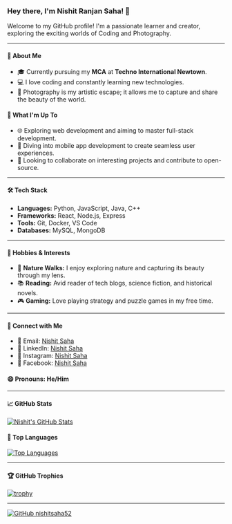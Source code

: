 ### Hey there, I'm Nishit Ranjan Saha! 👋

Welcome to my GitHub profile! I'm a passionate learner and creator, exploring the exciting worlds of Coding and Photography.

---

#### 🚀 About Me
- 🎓 Currently pursuing my **MCA** at **Techno International Newtown**.
- 💻 I love coding and constantly learning new technologies.
- 📸 Photography is my artistic escape; it allows me to capture and share the beauty of the world.

#### 🌱 What I'm Up To
- 🌐 Exploring web development and aiming to master full-stack development.
- 📱 Diving into mobile app development to create seamless user experiences.
- 🤝 Looking to collaborate on interesting projects and contribute to open-source.

---

#### 🛠️ Tech Stack
- **Languages:** Python, JavaScript, Java, C++
- **Frameworks:** React, Node.js, Express
- **Tools:** Git, Docker, VS Code
- **Databases:** MySQL, MongoDB

---

#### 🎨 Hobbies & Interests
- 🌳 **Nature Walks:** I enjoy exploring nature and capturing its beauty through my lens.
- 📚 **Reading:** Avid reader of tech blogs, science fiction, and historical novels.
- 🎮 **Gaming:** Love playing strategy and puzzle games in my free time.
  
---

#### 💬 Connect with Me
- 📧 Email: [Nishit Saha](mailto:nishitsaha62@gmail.com)
- 💼 LinkedIn: [Nishit Saha](https://www.linkedin.com/in/nishit-saha-8208151b9)
- 📸 Instagram: [Nishit Saha](https://www.instagram.com/nishitsaha?igsh=MzNteDM3MmRocjRq)
- 👤 Facebook: [Nishit Saha](https://www.facebook.com/profile.php?id=100007266315713&mibextid=ZbWKwL)

#### 😄 Pronouns: He/Him

---

#### 📈 GitHub Stats
[![Nishit's GitHub Stats](https://github-readme-stats.vercel.app/api?username=nishitsaha52&show_icons=true&theme=radical)](https://github.com/nishitsaha52)

#### 🌟 Top Languages
[![Top Languages](https://github-readme-stats.vercel.app/api/top-langs/?username=nishitsaha52&layout=compact&theme=radical)](https://github.com/nishitsaha52)

---

#### 🏆 GitHub Trophies
[![trophy](https://github-profile-trophy.vercel.app/?username=nishitsaha52&theme=radical)](https://github.com/nishitsaha52)

---

[![GitHub nishitsaha52](https://img.shields.io/github/followers/nishitsaha52?label=follow&style=social)](https://github.com/nishitsaha52)
